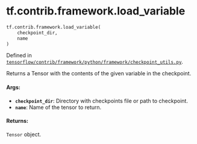 <div itemscope itemtype="http://developers.google.com/ReferenceObject">
<meta itemprop="name" content="tf.contrib.framework.load_variable" />
<meta itemprop="path" content="Stable" />
</div>

# tf.contrib.framework.load_variable

``` python
tf.contrib.framework.load_variable(
    checkpoint_dir,
    name
)
```



Defined in [`tensorflow/contrib/framework/python/framework/checkpoint_utils.py`](https://www.tensorflow.org/code/tensorflow/contrib/framework/python/framework/checkpoint_utils.py).

Returns a Tensor with the contents of the given variable in the checkpoint.

#### Args:

* <b>`checkpoint_dir`</b>: Directory with checkpoints file or path to checkpoint.
* <b>`name`</b>: Name of the tensor to return.


#### Returns:

`Tensor` object.